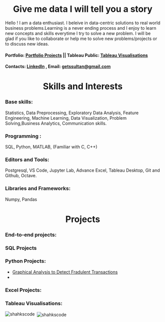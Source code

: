 <h1 align="center"> Give me data I will tell you a story</h1>

Hello ! I am a data enthusiast. I beleive in data-centric solutions to real world business problems.Learning is a never ending process and I enjoy to learn new concepts and skills everytime I try to solve a new problem. I will be glad if you like to collaborate or help me to solve new problems/projects or to discuss new ideas.
#### Portfolio: [Portfolio Projects](getssultan@gmail.com)   || Tableau Public: [Tableau Visualisations](https://public.tableau.com/app/profile/shahrukh.sultan)
#### Contacts: [LinkedIn](https://www.linkedin.com/profile/) , Email: getssultan@gmail.com

<h1  align = "center">Skills and Interests</h1>
<h3 align ='left'>  Base skills: </h3>
Statistics, Data Preprocessing, Exploratory Data Analysis, Feature Engineering, Machine Learning, Data Visualization, 
Problem Solving,Business Analytics,  Communication skills.

<h3 align="left">Programming :</h3> 
SQL, Python, MATLAB, (Familiar with C, C++)

<h3 align="left"> Editors and Tools:</h3> 
Postgresql, VS Code, Jupyter Lab, Advance Excel, Tableau Desktop, Git and Github, Octave.

<h3 align="left">Libraries and Frameworks:</h3>
Numpy, Pandas

 <h1  align = "center">Projects</h1>
 <h3 align="left"> End-to-end projects: </h3>
     
<h3 align="left"> SQL Projects </h3> 
     

### Python Projects:
- [Graphical Analysis to Detect Fradulent Transactions](https://github.com/shakhscode/Visual_Analytics-python)
- 
     


<h3 align="left"> Excel Projects: </h3>
 
 <h3 align="left"> Tableau Visualisations: </h3>
     




<p><img align="left" src="https://github-readme-stats.vercel.app/api/top-langs?username=shakhscode&show_icons=true&locale=en&layout=compact" alt="shahkscode" /></p>

<p>&nbsp;<img align="center" src="https://github-readme-stats.vercel.app/api?username=shakhscode&show_icons=true&locale=en" alt="shahkscode" /></p>




